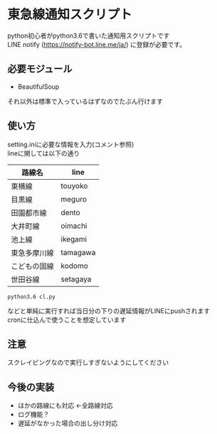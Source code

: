 東急線通知スクリプト
====

python初心者がpython3.6で書いた通知用スクリプトです  
LINE notify (https://notify-bot.line.me/ja/) に登録が必要です。

## 必要モジュール  
 - BeautifulSoup  

それ以外は標準で入っているはずなのでたぶん行けます  

## 使い方  

setting.iniに必要な情報を入力(コメント参照)  
lineに関しては以下の通り  

| 路線名 | line |
----|---- 
| 東横線 | touyoko |
| 目黒線 | meguro |
| 田園都市線 | dento |
| 大井町線 | oimachi |
| 池上線 | ikegami |
| 東急多摩川線 | tamagawa |
| こどもの国線 | kodomo |
| 世田谷線 | setagaya |


```
python3.6 cl.py
```
などと単純に実行すれば当日分の下りの遅延情報がLINEにpushされます  
cronに仕込んで使うことを想定しています  

## 注意  
スクレイピングなので実行しすぎないようにしてください  

## 今後の実装  
 - ほかの路線にも対応 <-全路線対応
 - ログ機能？
 - 遅延がなかった場合の出し分け対応
